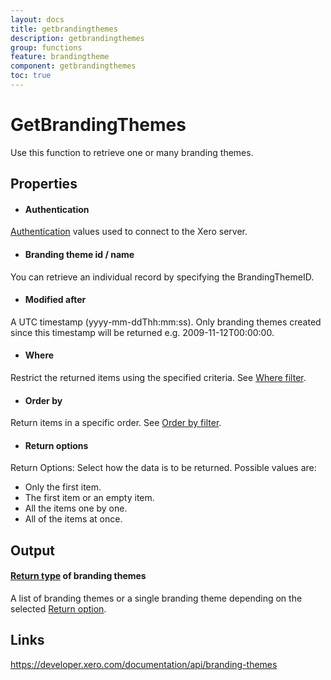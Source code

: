 ```yaml
---
layout: docs
title: getbrandingthemes
description: getbrandingthemes
group: functions
feature: brandingtheme
component: getbrandingthemes
toc: true
---
```

GetBrandingThemes
============

Use this function to retrieve one or many branding themes.

Properties
----------

- #### Authentication
[Authentication](../../../Common/Authentication/Index.md) values used to connect to the Xero server.
- #### Branding theme id / name
You can retrieve an individual record by specifying the BrandingThemeID.
- #### Modified after
A UTC timestamp (yyyy-mm-ddThh:mm:ss). Only branding themes created since this timestamp will be returned e.g. 2009-11-12T00:00:00.
- #### Where
Restrict the returned items using the specified criteria. See [Where filter](../../../Common/Filters/Where/Index.md).
- #### Order by
Return items in a specific order. See [Order by filter](../../../Common/Filters/OrderBy/Index.md).
- #### Return options
Return Options: Select how the data is to be returned. Possible values are:
  * Only the first item.
  * The first item or an empty item. 
  * All the items one by one.
  * All of the items at once.


Output
-----
#### [Return type](#return-options) of branding themes
A list of branding themes or a single branding theme depending on the selected [Return option](#return-options).

Links
-----

https://developer.xero.com/documentation/api/branding-themes
